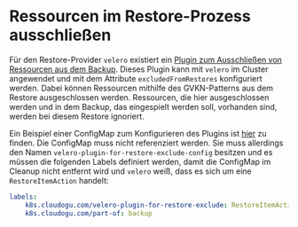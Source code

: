 # Ressourcen im Restore-Prozess ausschließen

Für den Restore-Provider `velero` existiert ein
[Plugin zum Ausschließen von Ressourcen aus dem Backup](https://github.com/cloudogu/velero-plugin-for-restore-exclude/).
Dieses Plugin kann mit `velero` im Cluster angewendet und mit dem Attribute `excludedFromRestores` konfiguriert werden. 
Dabei können Ressourcen mithilfe des GVKN-Patterns aus dem Restore ausgeschlossen werden.
Ressourcen, die hier ausgeschlossen werden und in dem Backup, das eingespielt werden soll, vorhanden sind, werden bei diesem Restore ignoriert.

Ein Beispiel einer ConfigMap zum Konfigurieren des Plugins ist [hier](https://github.com/cloudogu/velero-plugin-for-restore-exclude/blob/develop/samples/velero-config.yaml) zu finden. 
Die ConfigMap muss nicht referenziert werden. Sie muss allerdings den Namen 
`velero-plugin-for-restore-exclude-config` besitzen und es müssen die folgenden Labels definiert werden, damit die 
ConfigMap im Cleanup nicht entfernt wird und `velero` weiß, dass es sich um eine `RestoreItemAction` handelt:

```yaml
labels:
    k8s.cloudogu.com/velero-plugin-for-restore-exclude: RestoreItemAction
    k8s.cloudogu.com/part-of: backup
```